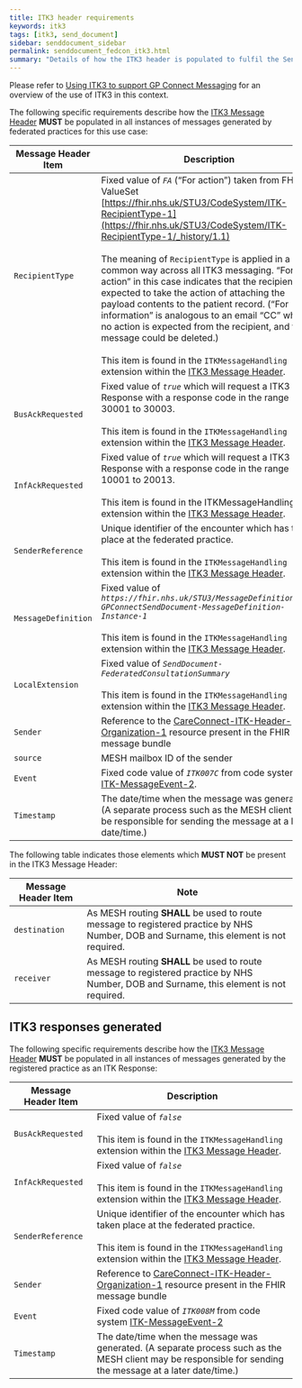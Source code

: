 ```yaml
---
title: ITK3 header requirements
keywords: itk3
tags: [itk3, send_document]
sidebar: senddocument_sidebar
permalink: senddocument_fedcon_itk3.html
summary: "Details of how the ITK3 header is populated to fulfil the Send Federated Consultation use case"
---
```


Please refer to [Using ITK3 to support GP Connect Messaging](integration_itk3.html) for an overview of the use of ITK3 in this context.

The following specific requirements describe how the [ITK3 Message Header](https://fhir.nhs.uk/STU3/StructureDefinition/ITK-MessageHeader-2/_history/2.12) **MUST** be populated in all instances of messages generated by federated practices for this use case:


| Message Header Item |	Description |
| ------------------- | ------------ |
| `RecipientType` | Fixed value of *`FA`* (“For action”) taken from FHIR ValueSet [https://fhir.nhs.uk/STU3/CodeSystem/ITK-RecipientType-1](https://fhir.nhs.uk/STU3/CodeSystem/ITK-RecipientType-1/_history/1.1) <br/>  <br/>  The meaning of `RecipientType` is applied in a common way across all ITK3 messaging.  “For action” in this case indicates that the recipient is expected to take the action of attaching the payload contents to the patient record. (“For information” is analogous to an email “CC” where no action is expected from the recipient, and the message could be deleted.) <br/>  <br/>  This item is found in the `ITKMessageHandling` extension within the [ITK3 Message Header](https://fhir.nhs.uk/STU3/StructureDefinition/ITK-MessageHeader-2/_history/2.12). |
| `BusAckRequested` | Fixed value of *`true`* which will request a ITK3 Response with a response code in the range 30001 to 30003. <br/>  <br/>  This item is found in the `ITKMessageHandling` extension within the [ITK3 Message Header](https://fhir.nhs.uk/STU3/StructureDefinition/ITK-MessageHeader-2/_history/2.12). |
| `InfAckRequested` |Fixed value of *`true`* which will request a ITK3 Response with a response code in the range 10001 to 20013. <br/>  <br/>  This item is found in the ITKMessageHandling extension within the [ITK3 Message Header](https://fhir.nhs.uk/STU3/StructureDefinition/ITK-MessageHeader-2/_history/2.12). |
| `SenderReference` |	Unique identifier of the encounter which has taken place at the federated practice.  <br/>  <br/>   This item is found in the `ITKMessageHandling` extension within the [ITK3 Message Header](https://fhir.nhs.uk/STU3/StructureDefinition/ITK-MessageHeader-2/_history/2.12). |
| `MessageDefinition` | Fixed value of *`https://fhir.nhs.uk/STU3/MessageDefinition/ITK-GPConnectSendDocument-MessageDefinition-Instance-1`*<br/>  <br/> This item is found in the `ITKMessageHandling` extension within the [ITK3 Message Header](https://fhir.nhs.uk/STU3/StructureDefinition/ITK-MessageHeader-2/_history/2.12). |
| `LocalExtension` | Fixed value of *`SendDocument-FederatedConsultationSummary`*<br/>  <br/> This item is found in the `ITKMessageHandling` extension within the [ITK3 Message Header](https://fhir.nhs.uk/STU3/StructureDefinition/ITK-MessageHeader-2/_history/2.12). |
| `Sender` | Reference to the [CareConnect-ITK-Header-Organization-1](https://fhir.nhs.uk/STU3/StructureDefinition/CareConnect-ITK-Header-Organization-1/_history/1.1) resource present in the FHIR message bundle |
| `source` | MESH mailbox ID of the sender |
| `Event` | Fixed code value of *`ITK007C`* from code system [ITK-MessageEvent-2](https://fhir.nhs.uk/STU3/CodeSystem/ITK-MessageEvent-2/_history/2.5). |
| `Timestamp`	| The date/time when the message was generated. (A separate process such as the MESH client may be responsible for sending the message at a later date/time.) |

The following table indicates those elements which **MUST NOT** be present in the ITK3 Message Header:

| Message Header Item |	Note |
| ------------------- | ------------ |
| `destination`	| As MESH routing **SHALL** be used to route message to registered practice by NHS Number, DOB and Surname, this element is not required. |
| `receiver` |  As MESH routing **SHALL** be used to route message to registered practice by NHS Number, DOB and Surname, this element is not required. |

 
## ITK3 responses generated ##

The following specific requirements describe how the [ITK3 Message Header](https://fhir.nhs.uk/STU3/StructureDefinition/ITK-MessageHeader-2/_history/2.12) **MUST** be populated in all instances of messages generated by the registered practice as an ITK Response:

| Message Header Item |	Description |
| ------------------- | ------------ |
| `BusAckRequested` |	Fixed value of *`false`* <br/>  <br/>  This item is found in the `ITKMessageHandling` extension within the [ITK3 Message Header](https://fhir.nhs.uk/STU3/StructureDefinition/ITK-MessageHeader-2/_history/2.12). |
| `InfAckRequested` |Fixed value of *`false`* <br/>  <br/>  This item is found in the `ITKMessageHandling` extension within the [ITK3 Message Header](https://fhir.nhs.uk/STU3/StructureDefinition/ITK-MessageHeader-2/_history/2.12). |
| `SenderReference` | Unique identifier of the encounter which has taken place at the federated practice.  <br/>  <br/>   This item is found in the `ITKMessageHandling` extension within the [ITK3 Message Header](https://fhir.nhs.uk/STU3/StructureDefinition/ITK-MessageHeader-2/_history/2.12). |
| `Sender` | Reference to [CareConnect-ITK-Header-Organization-1](https://fhir.nhs.uk/STU3/StructureDefinition/CareConnect-ITK-Header-Organization-1/_history/1.1) resource present in the FHIR message bundle |
| `Event` | Fixed code value of *`ITK008M`* from code system [ITK-MessageEvent-2](https://fhir.nhs.uk/STU3/CodeSystem/ITK-MessageEvent-2/_history/2.5) |
| `Timestamp`	| The date/time when the message was generated. (A separate process such as the MESH client may be responsible for sending the message at a later date/time.) |
